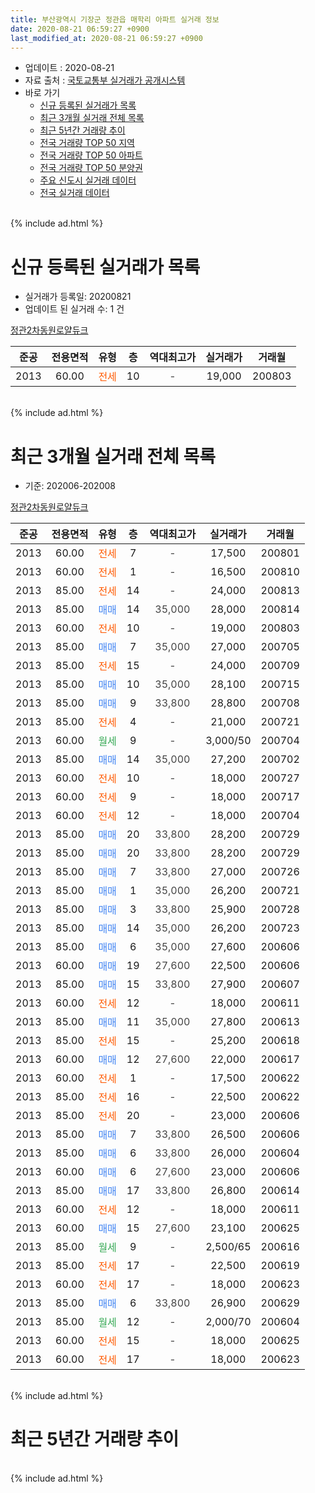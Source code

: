 ```yaml
---
title: 부산광역시 기장군 정관읍 매학리 아파트 실거래 정보
date: 2020-08-21 06:59:27 +0900
last_modified_at: 2020-08-21 06:59:27 +0900
---
```


* 업데이트 : 2020-08-21
* 자료 출처 : [국토교통부 실거래가 공개시스템](http://rt.molit.go.kr)
* 바로 가기
    * [신규 등록된 실거래가 목록](#신규-등록된-실거래가-목록)
    * [최근 3개월 실거래 전체 목록](#최근-3개월-실거래-전체-목록)
    * [최근 5년간 거래량 추이](#최근-5년간-거래량-추이)
    * [전국 거래량 TOP 50 지역](https://inasie.github.io/apt-trade-info/최근-3개월-전국에서-가장-거래가-많이-발생한-지역)
    * [전국 거래량 TOP 50 아파트](https://inasie.github.io/apt-trade-info/최근-3개월-전국에서-가장-거래가-많이-발생한-아파트)
    * [전국 거래량 TOP 50 분양권](https://inasie.github.io/apt-trade-info/최근-3개월-전국에서-가장-거래가-많이-발생한-분양권)
    * [주요 신도시 실거래 데이터](https://inasie.github.io/apt-trade-info/주요-신도시)
    * [전국 실거래 데이터](https://inasie.github.io/apt-trade-info/전국)
<br>
{% include ad.html %}
<br>

# 신규 등록된 실거래가 목록
* 실거래가 등록일: 20200821
* 업데이트 된 실거래 수: 1 건


[정관2차동원로얄듀크](https://search.naver.com/search.naver?query=%EB%B6%80%EC%82%B0%EA%B4%91%EC%97%AD%EC%8B%9C+%EA%B8%B0%EC%9E%A5%EA%B5%B0+%EC%A0%95%EA%B4%80%EC%9D%8D+%EB%A7%A4%ED%95%99%EB%A6%AC+%EC%A0%95%EA%B4%802%EC%B0%A8%EB%8F%99%EC%9B%90%EB%A1%9C%EC%96%84%EB%93%80%ED%81%AC)

|준공|전용면적|유형|층|역대최고가|실거래가|거래월|
|:---:|:---:|:---:|:---:|:---:|:---:|:---:|
|2013|60.00|<span style="color:#ff5a00">전세</span>|10|<span style="color:#444444">-</span>|19,000|200803|


<br>
{% include ad.html %}
<br>

# 최근 3개월 실거래 전체 목록
* 기준: 202006-202008


[정관2차동원로얄듀크](https://search.naver.com/search.naver?query=%EB%B6%80%EC%82%B0%EA%B4%91%EC%97%AD%EC%8B%9C+%EA%B8%B0%EC%9E%A5%EA%B5%B0+%EC%A0%95%EA%B4%80%EC%9D%8D+%EB%A7%A4%ED%95%99%EB%A6%AC+%EC%A0%95%EA%B4%802%EC%B0%A8%EB%8F%99%EC%9B%90%EB%A1%9C%EC%96%84%EB%93%80%ED%81%AC)

|준공|전용면적|유형|층|역대최고가|실거래가|거래월|
|:---:|:---:|:---:|:---:|:---:|:---:|:---:|
|2013|60.00|<span style="color:#ff5a00">전세</span>|7|<span style="color:#444444">-</span>|17,500|200801|
|2013|60.00|<span style="color:#ff5a00">전세</span>|1|<span style="color:#444444">-</span>|16,500|200810|
|2013|85.00|<span style="color:#ff5a00">전세</span>|14|<span style="color:#444444">-</span>|24,000|200813|
|2013|85.00|<span style="color:#4285f3">매매</span>|14|<span style="color:#444444">35,000</span>|28,000|200814|
|2013|60.00|<span style="color:#ff5a00">전세</span>|10|<span style="color:#444444">-</span>|19,000|200803|
|2013|85.00|<span style="color:#4285f3">매매</span>|7|<span style="color:#444444">35,000</span>|27,000|200705|
|2013|85.00|<span style="color:#ff5a00">전세</span>|15|<span style="color:#444444">-</span>|24,000|200709|
|2013|85.00|<span style="color:#4285f3">매매</span>|10|<span style="color:#444444">35,000</span>|28,100|200715|
|2013|85.00|<span style="color:#4285f3">매매</span>|9|<span style="color:#444444">33,800</span>|28,800|200708|
|2013|85.00|<span style="color:#ff5a00">전세</span>|4|<span style="color:#444444">-</span>|21,000|200721|
|2013|60.00|<span style="color:#34a853">월세</span>|9|<span style="color:#444444">-</span>|3,000/50|200704|
|2013|85.00|<span style="color:#4285f3">매매</span>|14|<span style="color:#444444">35,000</span>|27,200|200702|
|2013|60.00|<span style="color:#ff5a00">전세</span>|10|<span style="color:#444444">-</span>|18,000|200727|
|2013|60.00|<span style="color:#ff5a00">전세</span>|9|<span style="color:#444444">-</span>|18,000|200717|
|2013|60.00|<span style="color:#ff5a00">전세</span>|12|<span style="color:#444444">-</span>|18,000|200704|
|2013|85.00|<span style="color:#4285f3">매매</span>|20|<span style="color:#444444">33,800</span>|28,200|200729|
|2013|85.00|<span style="color:#4285f3">매매</span>|20|<span style="color:#444444">33,800</span>|28,200|200729|
|2013|85.00|<span style="color:#4285f3">매매</span>|7|<span style="color:#444444">33,800</span>|27,000|200726|
|2013|85.00|<span style="color:#4285f3">매매</span>|1|<span style="color:#444444">35,000</span>|26,200|200721|
|2013|85.00|<span style="color:#4285f3">매매</span>|3|<span style="color:#444444">33,800</span>|25,900|200728|
|2013|85.00|<span style="color:#4285f3">매매</span>|14|<span style="color:#444444">35,000</span>|26,200|200723|
|2013|85.00|<span style="color:#4285f3">매매</span>|6|<span style="color:#444444">35,000</span>|27,600|200606|
|2013|60.00|<span style="color:#4285f3">매매</span>|19|<span style="color:#444444">27,600</span>|22,500|200606|
|2013|85.00|<span style="color:#4285f3">매매</span>|15|<span style="color:#444444">33,800</span>|27,900|200607|
|2013|60.00|<span style="color:#ff5a00">전세</span>|12|<span style="color:#444444">-</span>|18,000|200611|
|2013|85.00|<span style="color:#4285f3">매매</span>|11|<span style="color:#444444">35,000</span>|27,800|200613|
|2013|85.00|<span style="color:#ff5a00">전세</span>|15|<span style="color:#444444">-</span>|25,200|200618|
|2013|60.00|<span style="color:#4285f3">매매</span>|12|<span style="color:#444444">27,600</span>|22,000|200617|
|2013|60.00|<span style="color:#ff5a00">전세</span>|1|<span style="color:#444444">-</span>|17,500|200622|
|2013|85.00|<span style="color:#ff5a00">전세</span>|16|<span style="color:#444444">-</span>|22,500|200622|
|2013|85.00|<span style="color:#ff5a00">전세</span>|20|<span style="color:#444444">-</span>|23,000|200606|
|2013|85.00|<span style="color:#4285f3">매매</span>|7|<span style="color:#444444">33,800</span>|26,500|200606|
|2013|85.00|<span style="color:#4285f3">매매</span>|6|<span style="color:#444444">33,800</span>|26,000|200604|
|2013|60.00|<span style="color:#4285f3">매매</span>|6|<span style="color:#444444">27,600</span>|23,000|200606|
|2013|85.00|<span style="color:#4285f3">매매</span>|17|<span style="color:#444444">33,800</span>|26,800|200614|
|2013|60.00|<span style="color:#ff5a00">전세</span>|12|<span style="color:#444444">-</span>|18,000|200611|
|2013|60.00|<span style="color:#4285f3">매매</span>|15|<span style="color:#444444">27,600</span>|23,100|200625|
|2013|85.00|<span style="color:#34a853">월세</span>|9|<span style="color:#444444">-</span>|2,500/65|200616|
|2013|85.00|<span style="color:#ff5a00">전세</span>|17|<span style="color:#444444">-</span>|22,500|200619|
|2013|60.00|<span style="color:#ff5a00">전세</span>|17|<span style="color:#444444">-</span>|18,000|200623|
|2013|85.00|<span style="color:#4285f3">매매</span>|6|<span style="color:#444444">33,800</span>|26,900|200629|
|2013|85.00|<span style="color:#34a853">월세</span>|12|<span style="color:#444444">-</span>|2,000/70|200604|
|2013|60.00|<span style="color:#ff5a00">전세</span>|15|<span style="color:#444444">-</span>|18,000|200625|
|2013|60.00|<span style="color:#ff5a00">전세</span>|17|<span style="color:#444444">-</span>|18,000|200623|


<br>
{% include ad.html %}
<br>

# 최근 5년간 거래량 추이


<div style="width:100%;">
    <canvas id="deal_progress" height="200"></canvas>
</div>

<script>
new Chart(document.getElementById("deal_progress"), {
    type: 'line',
    data: {
        labels: ['201508','201509','201510','201511','201512','201601','201602','201603','201604','201605','201606','201607','201608','201609','201610','201611','201612','201701','201702','201703','201704','201705','201706','201707','201708','201709','201710','201711','201712','201801','201802','201803','201804','201805','201806','201807','201808','201809','201810','201811','201812','201901','201902','201903','201904','201905','201906','201907','201908','201909','201910','201911','201912','202001','202002','202003','202004','202005','202006','202007','202008'],
        datasets: [{
            label: '매매',
            pointRadius: 1,
            data: [15, 10, 21, 17, 12, 3, 5, 14, 17, 9, 11, 6, 10, 5, 18, 11, 11, 4, 4, 3, 4, 6, 7, 7, 4, 9, 5, 5, 4, 6, 5, 3, 3, 8, 2, 1, 1, 4, 1, 17, 4, 0, 5, 3, 4, 5, 3, 6, 2, 6, 6, 8, 17, 9, 7, 3, 6, 10, 11, 10, 1],
            borderColor: "rgba(255, 201, 14, 1)",
            backgroundColor: "rgba(255, 201, 14, 0.5)",
            fill: false,
            lineTension: 0
        },{
            label: '전월세',
            pointRadius: 1,
            data: [15, 22, 19, 18, 12, 10, 6, 5, 8, 6, 4, 5, 1, 9, 10, 9, 9, 5, 6, 3, 4, 4, 12, 4, 8, 11, 13, 17, 8, 16, 8, 15, 7, 7, 12, 10, 8, 7, 13, 6, 10, 8, 8, 14, 10, 6, 3, 10, 13, 7, 12, 11, 5, 6, 9, 6, 10, 14, 12, 6, 4],
            borderColor: "rgba(0, 141, 185, 1)",
            backgroundColor: "rgba(0, 141, 185, 0.5)",
            fill: false,
            lineTension: 0
        }
        ]
    },
    options: {
        responsive: true,
        title: {
            display: false
        },
        tooltips: {
            mode: 'index',
            intersect: false
        },
        hover: {
            mode: 'nearest',
            intersect: true
        },
        scales: {
            xAxes: [{
                display: true,
                scaleLabel: {
                    display: true,
                    labelString: '년/월'
                }
            }],
            yAxes: [{
                display: true,
                ticks: {
                    suggestedMin: 0,
                },
                scaleLabel: {
                    display: true,
                    labelString: '실거래 수'
                }
            }]
        }
    }
});

</script>


<br>
{% include ad.html %}
<br>

